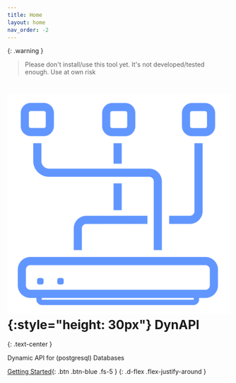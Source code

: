 ```yaml
---
title: Home
layout: home
nav_order: -2
---
```


{: .warning }
> Please don't install/use this tool yet. It's not developed/tested enough.
> Use at own risk

# ![logo](assets/DynAPI.svg){:style="height: 30px"} DynAPI
{: .text-center }

Dynamic API for (postgresql) Databases

[Getting Started](getting-started){: .btn .btn-blue .fs-5 }
{: .d-flex .flex-justify-around }
